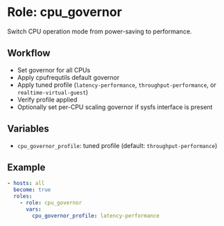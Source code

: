 # Role: cpu_governor

Switch CPU operation mode from power-saving to performance.

## Workflow

- Set governor for all CPUs
- Apply cpufrequtils default governor
- Apply tuned profile (`latency-performance`, `throughput-performance`, or `realtime-virtual-guest`)
- Verify profile applied
- Optionally set per-CPU scaling governor if sysfs interface is present

## Variables

- `cpu_governor_profile`: tuned profile (default: `throughput-performance`)

## Example

```yaml
- hosts: all
  become: true
  roles:
    - role: cpu_governor
      vars:
        cpu_governor_profile: latency-performance
